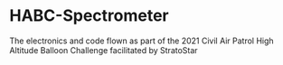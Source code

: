 # HABC-Spectrometer
The electronics and code flown as part of the 2021 Civil Air Patrol High Altitude Balloon Challenge facilitated by StratoStar
